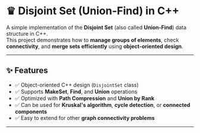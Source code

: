 # ♛ Disjoint Set (Union-Find) in C++

A simple implementation of the **Disjoint Set** (also called **Union-Find**) data structure in C++.  
This project demonstrates how to **manage groups of elements**, check **connectivity**, and **merge sets efficiently** using **object-oriented design**.

---

## ✨ Features

- ✅ Object-oriented C++ design (`DisjointSet` class)  
- ✅ Supports **MakeSet**, **Find**, and **Union** operations  
- ✅ Optimized with **Path Compression** and **Union by Rank**  
- ✅ Can be used for **Kruskal's algorithm**, **cycle detection**, or **connected components**  
- ✅ Easy to extend for other **graph connectivity problems**

---

